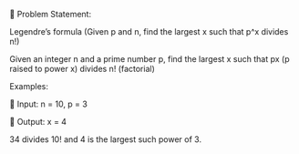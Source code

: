📌 Problem Statement:

Legendre’s formula (Given p and n, find the largest x such that p^x divides n!)



Given an integer n and a prime number p, find the largest x such that px (p raised to power x) divides n! (factorial) 



Examples: 



📌 Input:  n = 10, p = 3



📌 Output: x = 4

34 divides 10! and 4 is the largest such power of 3.
